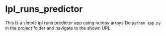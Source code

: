 # Ipl_runs_predictor
This is a simple ipl runs predictor app using numpy arrays
Do ```python app.py``` in the project folder and navigate to the shown URL
